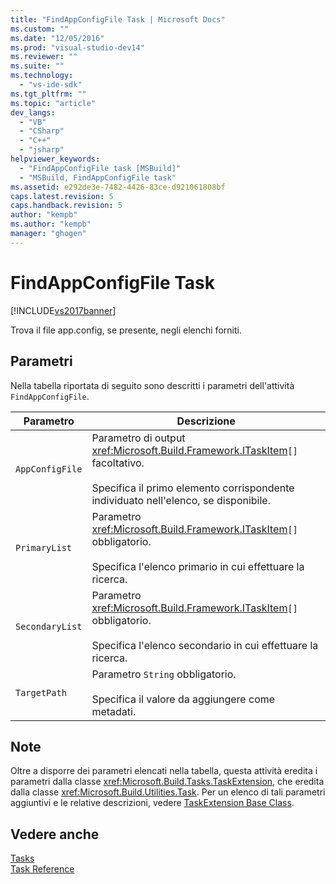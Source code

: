 ```yaml
---
title: "FindAppConfigFile Task | Microsoft Docs"
ms.custom: ""
ms.date: "12/05/2016"
ms.prod: "visual-studio-dev14"
ms.reviewer: ""
ms.suite: ""
ms.technology: 
  - "vs-ide-sdk"
ms.tgt_pltfrm: ""
ms.topic: "article"
dev_langs: 
  - "VB"
  - "CSharp"
  - "C++"
  - "jsharp"
helpviewer_keywords: 
  - "FindAppConfigFile task [MSBuild]"
  - "MSBuild, FindAppConfigFile task"
ms.assetid: e292de3e-7482-4426-83ce-d921061808bf
caps.latest.revision: 5
caps.handback.revision: 5
author: "kempb"
ms.author: "kempb"
manager: "ghogen"
---
```

# FindAppConfigFile Task
[!INCLUDE[vs2017banner](../code-quality/includes/vs2017banner.md)]

Trova il file app.config, se presente, negli elenchi forniti.  
  
## Parametri  
 Nella tabella riportata di seguito sono descritti i parametri dell'attività `FindAppConfigFile`.  
  
|Parametro|Descrizione|  
|---------------|-----------------|  
|`AppConfigFile`|Parametro di output <xref:Microsoft.Build.Framework.ITaskItem>`[]` facoltativo.<br /><br /> Specifica il primo elemento corrispondente individuato nell'elenco, se disponibile.|  
|`PrimaryList`|Parametro <xref:Microsoft.Build.Framework.ITaskItem>`[]` obbligatorio.<br /><br /> Specifica l'elenco primario in cui effettuare la ricerca.|  
|`SecondaryList`|Parametro <xref:Microsoft.Build.Framework.ITaskItem>`[]` obbligatorio.<br /><br /> Specifica l'elenco secondario in cui effettuare la ricerca.|  
|`TargetPath`|Parametro `String` obbligatorio.<br /><br /> Specifica il valore da aggiungere come metadati.|  
  
## Note  
 Oltre a disporre dei parametri elencati nella tabella, questa attività eredita i parametri dalla classe <xref:Microsoft.Build.Tasks.TaskExtension>, che eredita dalla classe <xref:Microsoft.Build.Utilities.Task>.  Per un elenco di tali parametri aggiuntivi e le relative descrizioni, vedere [TaskExtension Base Class](../msbuild/taskextension-base-class.md).  
  
## Vedere anche  
 [Tasks](../msbuild/msbuild-tasks.md)   
 [Task Reference](../msbuild/msbuild-task-reference.md)